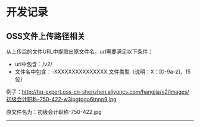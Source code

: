 # 开发记录

## OSS文件上传路径相关

从上传后的文件URL中提取出原文件名，url需要满足以下条件：

- url中包含：/v2/
- 文件名中包含：-XXXXXXXXXXXXXXX.文件类型（说明：X：[0-9a-z]，15位） 

例子：http://hq-expert.oss-cn-shenzhen.aliyuncs.com/hangjia/v2/images/初级会计职称-750-422-w3ipgtpgo6tnnp9.jpg

原文件名为：初级会计职称-750-422.jpg

****
